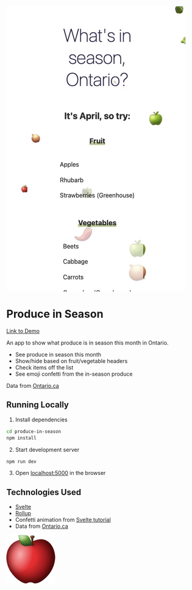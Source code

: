 ![demo gif](./produce.gif)

# Produce in Season

[Link to Demo](https://andreidobrinski.com/produce-in-season/)

An app to show what produce is in season this month in Ontario.

- See produce in season this month
- Show/hide based on fruit/vegetable headers
- Check items off the list
- See emoji confetti from the in-season produce

Data from [Ontario.ca](https://www.ontario.ca/foodland/page/availability-guide)

## Running Locally

1. Install dependencies

```bash
cd produce-in-season
npm install
```

2. Start development server

```bash
npm run dev
```

3. Open [localhost:5000](http://localhost:5000) in the browser

## Technologies Used

- [Svelte](https://svelte.dev/)
- [Rollup](https://rollupjs.org)
- Confetti animation from [Svelte tutorial](https://svelte.dev/tutorial/congratulations)
- Data from [Ontario.ca](https://www.ontario.ca/foodland/page/availability-guide)

![logo](./public/favicon.png)
